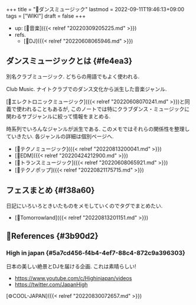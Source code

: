 +++
title = "📝ダンスミュージック"
lastmod = 2022-09-11T19:46:13+09:00
tags = ["WIKI"]
draft = false
+++

-   up: [📂音楽]({{< relref "20220309205225.md" >}})
-   refs.
    -   [🔖DJ]({{< relref "20220608065946.md" >}})


## ダンスミュージックとは {#fe4ea3}

別名クラブミュージック. どちらの用語でもよく使われる.

Club Music. ナイトクラブでのダンス文化から派生した音楽ジャンル.

[📝エレクトロニックミュージック]({{< relref "20220608070241.md" >}})と同義で使われることもあるが, このノートでは特にクラブダンス・ミュージックに関わるサブジャンルに絞って情報をまとめる.

時系列でいろんなジャンルが派生である. このメモではそれらの関係性を整理していきたい. 各ジャンルの詳細は個別ページへ.

-   [📝テクノミュージック]({{< relref "20220813200041.md" >}})
-   [📝EDM]({{< relref "20220424212900.md" >}})
-   [📝トランスミュージック]({{< relref "20220608065921.md" >}})
-   [📝テクノポップ]({{< relref "20220821175715.md" >}})


## フェスまとめ {#f38a60}

日記にいろいろときいたものをメモしていくのでタグでまとめたい.

-   [🔖Tomorrowland]({{< relref "20220813201151.md" >}})


## 🔗References {#3b90d2}


### High in japan {#5a7cd456-f4b4-4ef7-88c4-872c9a396303}

日本の美しい絶景とDJを届ける企画. これは素晴らしい!

-   <https://www.youtube.com/c/Highinjapan/videos>
-   <https://twitter.com/JapanHigh>

[⚙COOL-JAPAN]({{< relref "20220830072657.md" >}})
